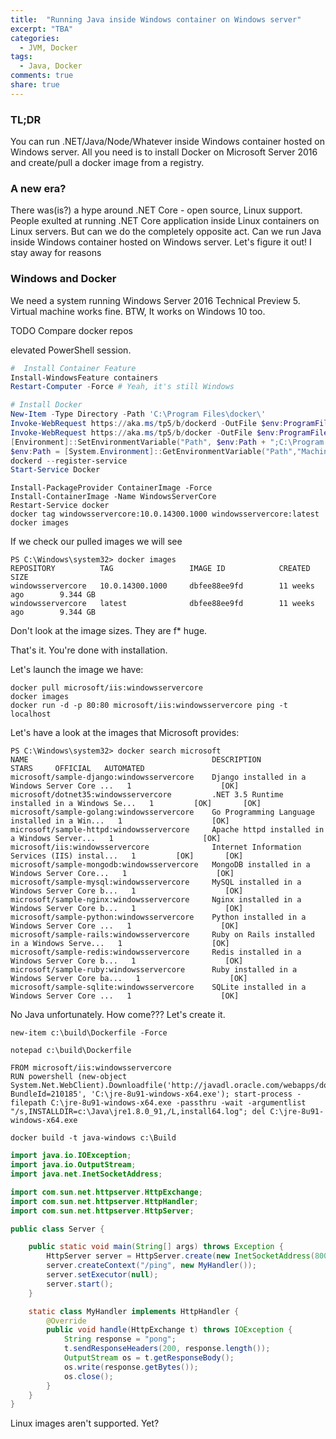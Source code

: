 ```yaml
---
title:  "Running Java inside Windows container on Windows server"
excerpt: "TBA"
categories:
  - JVM, Docker
tags:
  - Java, Docker
comments: true
share: true
---
```


### TL;DR
You can run .NET/Java/Node/Whatever inside Windows container hosted on Windows server.
All you need is to install Docker on Microsoft Server 2016 and create/pull a docker image from a registry.


### A new era?

There was(is?) a hype around .NET Core - open source, Linux support. People exulted at running .NET Core application inside Linux containers on Linux servers.
But can we do the completely opposite act. Can we run Java inside Windows container hosted on Windows server. Let's figure it out!
I stay away for reasons

### Windows and Docker

We need a system running Windows Server 2016 Technical Preview 5. Virtual machine works fine. BTW, It works on Windows 10 too.

TODO Compare docker repos

elevated PowerShell session.

```powershell
#  Install Container Feature
Install-WindowsFeature containers
Restart-Computer -Force # Yeah, it's still Windows

# Install Docker
New-Item -Type Directory -Path 'C:\Program Files\docker\'
Invoke-WebRequest https://aka.ms/tp5/b/dockerd -OutFile $env:ProgramFiles\docker\dockerd.exe
Invoke-WebRequest https://aka.ms/tp5/b/docker -OutFile $env:ProgramFiles\docker\docker.exe
[Environment]::SetEnvironmentVariable("Path", $env:Path + ";C:\Program Files\Docker", [EnvironmentVariableTarget]::Machine)
$env:Path = [System.Environment]::GetEnvironmentVariable("Path","Machine") + ";" + [System.Environment]::GetEnvironmentVariable("Path","User")
dockerd --register-service
Start-Service Docker
```

```
Install-PackageProvider ContainerImage -Force
Install-ContainerImage -Name WindowsServerCore
Restart-Service docker
docker tag windowsservercore:10.0.14300.1000 windowsservercore:latest
docker images
```

If we check our pulled images we will see

```
PS C:\Windows\system32> docker images
REPOSITORY          TAG                 IMAGE ID            CREATED             SIZE
windowsservercore   10.0.14300.1000     dbfee88ee9fd        11 weeks ago        9.344 GB
windowsservercore   latest              dbfee88ee9fd        11 weeks ago        9.344 GB
```

Don't look at the image sizes. They are f* huge.

That's it. You're done with installation.



Let's launch the image we have:

```
docker pull microsoft/iis:windowsservercore
docker images
docker run -d -p 80:80 microsoft/iis:windowsservercore ping -t localhost
```


Let's have a look at the images that Microsoft provides:

```
PS C:\Windows\system32> docker search microsoft
NAME                                         DESCRIPTION                                     STARS     OFFICIAL   AUTOMATED
microsoft/sample-django:windowsservercore    Django installed in a Windows Server Core ...   1                    [OK]
microsoft/dotnet35:windowsservercore         .NET 3.5 Runtime installed in a Windows Se...   1         [OK]       [OK]
microsoft/sample-golang:windowsservercore    Go Programming Language installed in a Win...   1                    [OK]
microsoft/sample-httpd:windowsservercore     Apache httpd installed in a Windows Server...   1                    [OK]
microsoft/iis:windowsservercore              Internet Information Services (IIS) instal...   1         [OK]       [OK]
microsoft/sample-mongodb:windowsservercore   MongoDB installed in a Windows Server Core...   1                    [OK]
microsoft/sample-mysql:windowsservercore     MySQL installed in a Windows Server Core b...   1                    [OK]
microsoft/sample-nginx:windowsservercore     Nginx installed in a Windows Server Core b...   1                    [OK]
microsoft/sample-python:windowsservercore    Python installed in a Windows Server Core ...   1                    [OK]
microsoft/sample-rails:windowsservercore     Ruby on Rails installed in a Windows Serve...   1                    [OK]
microsoft/sample-redis:windowsservercore     Redis installed in a Windows Server Core b...   1                    [OK]
microsoft/sample-ruby:windowsservercore      Ruby installed in a Windows Server Core ba...   1                    [OK]
microsoft/sample-sqlite:windowsservercore    SQLite installed in a Windows Server Core ...   1                    [OK]
```

No Java unfortunately. How come???
Let's create it.

```
new-item c:\build\Dockerfile -Force

notepad c:\build\Dockerfile

FROM microsoft/iis:windowsservercore
RUN powershell (new-object System.Net.WebClient).Downloadfile('http://javadl.oracle.com/webapps/download/AutoDL?BundleId=210185', 'C:\jre-8u91-windows-x64.exe'); start-process -filepath C:\jre-8u91-windows-x64.exe -passthru -wait -argumentlist "/s,INSTALLDIR=c:\Java\jre1.8.0_91,/L,install64.log"; del C:\jre-8u91-windows-x64.exe

docker build -t java-windows c:\Build
```


```java
import java.io.IOException;
import java.io.OutputStream;
import java.net.InetSocketAddress;

import com.sun.net.httpserver.HttpExchange;
import com.sun.net.httpserver.HttpHandler;
import com.sun.net.httpserver.HttpServer;

public class Server {

    public static void main(String[] args) throws Exception {
        HttpServer server = HttpServer.create(new InetSocketAddress(8000), 0);
        server.createContext("/ping", new MyHandler());
        server.setExecutor(null);
        server.start();
    }

    static class MyHandler implements HttpHandler {
        @Override
        public void handle(HttpExchange t) throws IOException {
            String response = "pong";
            t.sendResponseHeaders(200, response.length());
            OutputStream os = t.getResponseBody();
            os.write(response.getBytes());
            os.close();
        }
    }
}
```





Linux images aren't supported. Yet?
